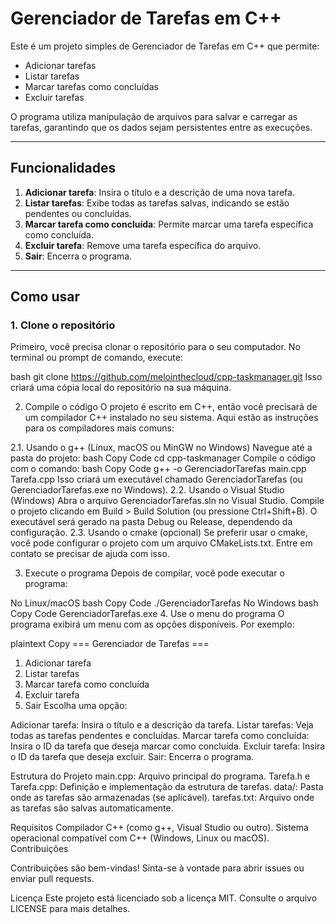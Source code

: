 # Gerenciador de Tarefas em C++

Este é um projeto simples de Gerenciador de Tarefas em C++ que permite:

- Adicionar tarefas
- Listar tarefas
- Marcar tarefas como concluídas
- Excluir tarefas

O programa utiliza manipulação de arquivos para salvar e carregar as tarefas, garantindo que os dados sejam persistentes entre as execuções.

---

## Funcionalidades

1. **Adicionar tarefa**: Insira o título e a descrição de uma nova tarefa.
2. **Listar tarefas**: Exibe todas as tarefas salvas, indicando se estão pendentes ou concluídas.
3. **Marcar tarefa como concluída**: Permite marcar uma tarefa específica como concluída.
4. **Excluir tarefa**: Remove uma tarefa específica do arquivo.
5. **Sair**: Encerra o programa.

---

## Como usar

### **1. Clone o repositório**
Primeiro, você precisa clonar o repositório para o seu computador. No terminal ou prompt de comando, execute:

bash
git clone https://github.com/melointhecloud/cpp-taskmanager.git
Isso criará uma cópia local do repositório na sua máquina.

2. Compile o código
O projeto é escrito em C++, então você precisará de um compilador C++ instalado no seu sistema. Aqui estão as instruções para os compiladores mais comuns:

2.1. Usando o g++ (Linux, macOS ou MinGW no Windows)
Navegue até a pasta do projeto:
bash
Copy Code
cd cpp-taskmanager
Compile o código com o comando:
bash
Copy Code
g++ -o GerenciadorTarefas main.cpp Tarefa.cpp
Isso criará um executável chamado GerenciadorTarefas (ou GerenciadorTarefas.exe no Windows).
2.2. Usando o Visual Studio (Windows)
Abra o arquivo GerenciadorTarefas.sln no Visual Studio.
Compile o projeto clicando em Build > Build Solution (ou pressione Ctrl+Shift+B).
O executável será gerado na pasta Debug ou Release, dependendo da configuração.
2.3. Usando o cmake (opcional)
Se preferir usar o cmake, você pode configurar o projeto com um arquivo CMakeLists.txt. Entre em contato se precisar de ajuda com isso.

3. Execute o programa
Depois de compilar, você pode executar o programa:

No Linux/macOS
bash
Copy Code
./GerenciadorTarefas
No Windows
bash
Copy Code
GerenciadorTarefas.exe
4. Use o menu do programa
O programa exibirá um menu com as opções disponíveis. Por exemplo:

plaintext
Copy 
=== Gerenciador de Tarefas ===
1. Adicionar tarefa
2. Listar tarefas
3. Marcar tarefa como concluída
4. Excluir tarefa
5. Sair
Escolha uma opção:

Adicionar tarefa: Insira o título e a descrição da tarefa.
Listar tarefas: Veja todas as tarefas pendentes e concluídas.
Marcar tarefa como concluída: Insira o ID da tarefa que deseja marcar como concluída.
Excluir tarefa: Insira o ID da tarefa que deseja excluir.
Sair: Encerra o programa.

Estrutura do Projeto
main.cpp: Arquivo principal do programa.
Tarefa.h e Tarefa.cpp: Definição e implementação da estrutura de tarefas.
data/: Pasta onde as tarefas são armazenadas (se aplicável).
tarefas.txt: Arquivo onde as tarefas são salvas automaticamente.

Requisitos
Compilador C++ (como g++, Visual Studio ou outro).
Sistema operacional compatível com C++ (Windows, Linux ou macOS).
Contribuições

Contribuições são bem-vindas! Sinta-se à vontade para abrir issues ou enviar pull requests.

Licença
Este projeto está licenciado sob a licença MIT. Consulte o arquivo LICENSE para mais detalhes.
